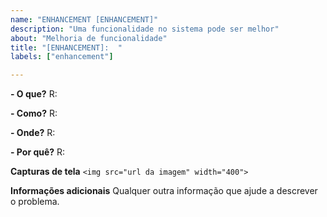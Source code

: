 ```yaml
---
name: "ENHANCEMENT [ENHANCEMENT]"
description: "Uma funcionalidade no sistema pode ser melhor"
about: "Melhoria de funcionalidade"
title: "[ENHANCEMENT]:  "
labels: ["enhancement"]

---
```


**- O que?**
R: 

**- Como?**
R: 

**- Onde?**
R: 

**- Por quê?**
R: 

**Capturas de tela**
```<img src="url da imagem" width="400">```

**Informações adicionais**
Qualquer outra informação que ajude a descrever o problema.
